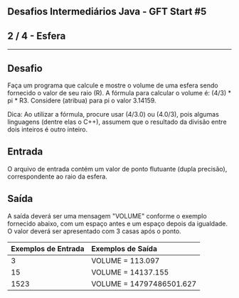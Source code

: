 Desafios Intermediários Java - GFT Start #5
-------------------------------------------
2 / 4 - Esfera
--------------

* * *

Desafio
-------

Faça um programa que calcule e mostre o volume de uma esfera sendo fornecido o valor de seu raio (R). A fórmula para
calcular o volume é: (4/3) \* pi \* R3. Considere (atribua) para pi o valor 3.14159.

Dica: Ao utilizar a fórmula, procure usar (4/3.0) ou (4.0/3), pois algumas linguagens (dentre elas o C++), assumem que o
resultado da divisão entre dois inteiros é outro inteiro.

Entrada
-------

O arquivo de entrada contém um valor de ponto flutuante (dupla precisão), correspondente ao raio da esfera.

Saída
-----

A saída deverá ser uma mensagem "VOLUME" conforme o exemplo fornecido abaixo, com um espaço antes e um espaço depois da
igualdade. O valor deverá ser apresentado com 3 casas após o ponto.

| Exemplos de Entrada | Exemplos de Saída        |
|:--------------------|:-------------------------|
| 3                   | VOLUME = 113.097         |
| 15                  | VOLUME = 14137.155       |
| 1523                | VOLUME = 14797486501.627 |
